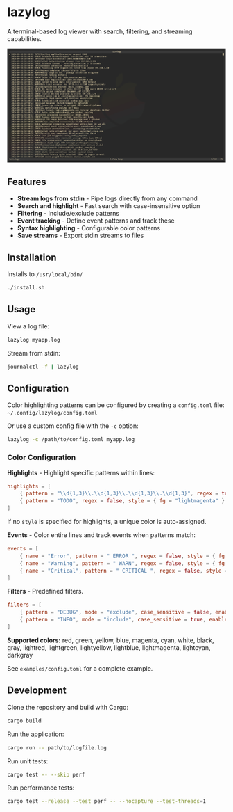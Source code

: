 # lazylog

A terminal-based log viewer with search, filtering, and streaming capabilities.

![lazylog screenshot](docs/lazylog.png)

## Features

- **Stream logs from stdin** - Pipe logs directly from any command
- **Search and highlight** - Fast search with case-insensitive option
- **Filtering** - Include/exclude patterns
- **Event tracking** - Define event patterns and track these
- **Syntax highlighting** - Configurable color patterns
- **Save streams** - Export stdin streams to files

## Installation
Installs to `/usr/local/bin/`
```bash
./install.sh
```

## Usage

View a log file:
```bash
lazylog myapp.log
```

Stream from stdin:
```bash
journalctl -f | lazylog
```

## Configuration

Color highlighting patterns can be configured by creating a `config.toml` file:
`~/.config/lazylog/config.toml`

Or use a custom config file with the `-c` option:
```bash
lazylog -c /path/to/config.toml myapp.log
```

### Color Configuration

**Highlights** - Highlight specific patterns within lines:
```toml
highlights = [
    { pattern = "\\d{1,3}\\.\\d{1,3}\\.\\d{1,3}\\.\\d{1,3}", regex = true },  # IP addresses
    { pattern = "TODO", regex = false, style = { fg = "lightmagenta" } },  # Custom style
]
```

If no `style` is specified for highlights, a unique color is auto-assigned.

**Events** - Color entire lines and track events when patterns match:
```toml
events = [
    { name = "Error", pattern = " ERROR ", regex = false, style = { fg = "lightred", bold = true } },
    { name = "Warning", pattern = " WARN", regex = false, style = { fg = "yellow" } },
    { name = "Critical", pattern = " CRITICAL ", regex = false, style = { bg = "red" } },
]
```

**Filters** - Predefined filters.
```toml
filters = [
    { pattern = "DEBUG", mode = "exclude", case_sensitive = false, enabled = true },
    { pattern = "INFO", mode = "include", case_sensitive = true, enabled = false },
]
```

**Supported colors:** red, green, yellow, blue, magenta, cyan, white, black, gray, lightred, lightgreen, lightyellow, lightblue, lightmagenta, lightcyan, darkgray

See `examples/config.toml` for a complete example.

## Development
Clone the repository and build with Cargo:
```bash
cargo build
```
Run the application:
```bash
cargo run -- path/to/logfile.log
```
Run unit tests:
```bash
cargo test -- --skip perf
```
Run performance tests:
```bash
cargo test --release --test perf -- --nocapture --test-threads=1
```
